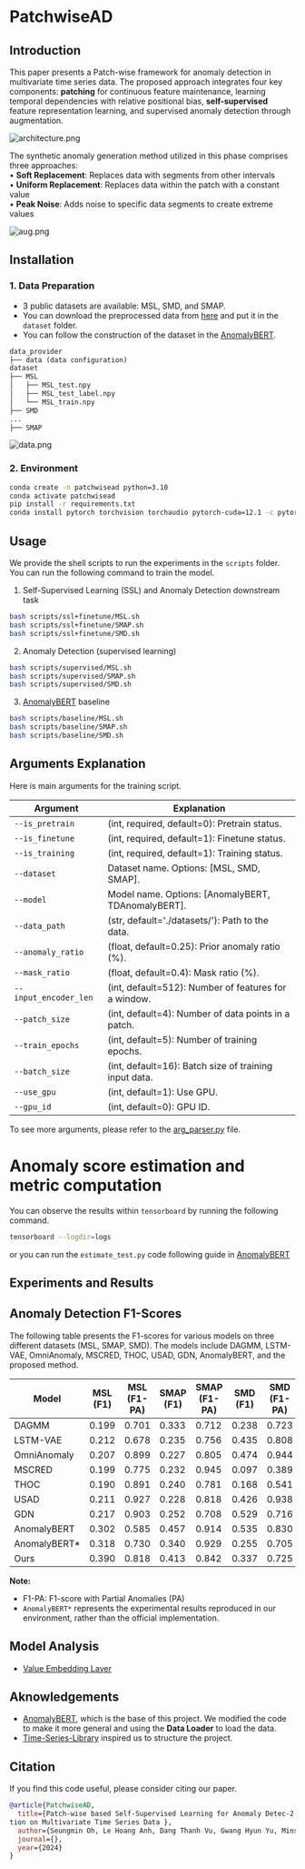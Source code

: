 # PatchwiseAD
## Introduction
This paper presents a Patch-wise framework for anomaly detection in multivariate time series data. 
The proposed approach integrates four key components: **patching** for continuous feature maintenance, 
learning temporal dependencies with relative positional bias, **self-supervised** feature representation learning, 
and supervised anomaly detection through augmentation.

![architecture.png](images/architecture.png)

The synthetic anomaly generation method utilized in this phase comprises three approaches:   
• **Soft Replacement**: Replaces data with segments from other intervals  
• **Uniform Replacement**: Replaces data within the patch with a constant value  
• **Peak Noise**: Adds noise to specific data segments to create extreme values  

![aug.png](images/aug.png)

## Installation
### 1. Data Preparation
- 3 public datasets are available: MSL, SMD, and SMAP.
- You can download the preprocessed data from [here](https://drive.google.com/drive/folders/1) and put it in the `dataset` folder.
- You can follow the construction of the dataset in the [AnomalyBERT](https://github.com/Jhryu30/AnomalyBERT/blob/main/utils/DATA_PREPARATION.md).

```markdown
data_provider
├── data (data configuration)
dataset
├── MSL
│   ├── MSL_test.npy
│   ├── MSL_test_label.npy
│   └── MSL_train.npy
├── SMD
...
├── SMAP
```

![data.png](images/data.png)

### 2. Environment
```bash
conda create -n patchwisead python=3.10
conda activate patchwisead
pip install -r requirements.txt
conda install pytorch torchvision torchaudio pytorch-cuda=12.1 -c pytorch -c nvidia
```

## Usage
We provide the shell scripts to run the experiments in the `scripts` folder. You can run the following command to train the model.
1. Self-Supervised Learning (SSL) and Anomaly Detection downstream task
```bash
bash scripts/ssl+finetune/MSL.sh
bash scripts/ssl+finetune/SMAP.sh
bash scripts/ssl+finetune/SMD.sh
```
2. Anomaly Detection (supervised learning)
```bash 
bash scripts/supervised/MSL.sh
bash scripts/supervised/SMAP.sh
bash scripts/supervised/SMD.sh
```
3. [AnomalyBERT](https://github.com/Jhryu30/AnomalyBERT) baseline
```bash
bash scripts/baseline/MSL.sh
bash scripts/baseline/SMAP.sh
bash scripts/baseline/SMD.sh
```

## Arguments Explanation
Here is main arguments for the training script.

| Argument              | Explanation                                                                 |
|-----------------------|-----------------------------------------------------------------------------|
| `--is_pretrain`       | (int, required, default=0): Pretrain status.                                |
| `--is_finetune`       | (int, required, default=1): Finetune status.                                |
| `--is_training`       | (int, required, default=1): Training status.                                |
| `--dataset`           | Dataset name. Options: [MSL, SMD, SMAP].                                    |
| `--model`             | Model name. Options: [AnomalyBERT, TDAnomalyBERT]. |
| `--data_path`         | (str, default='./datasets/'): Path to the data.                             |
| `--anomaly_ratio`     | (float, default=0.25): Prior anomaly ratio (%).                             |
| `--mask_ratio`        | (float, default=0.4): Mask ratio (%).                                       |
| `--input_encoder_len` | (int, default=512): Number of features for a window.                        |
| `--patch_size`        | (int, default=4): Number of data points in a patch.                         |
| `--train_epochs`      | (int, default=5): Number of training epochs.                                |
| `--batch_size`        | (int, default=16): Batch size of training input data.                       |
| `--use_gpu`           | (int, default=1): Use GPU.                                                  |
| `--gpu_id`            | (int, default=0): GPU ID.                                                   |


To see more arguments, please refer to the [arg_parser.py](utils/arg_parser.py) file.

# Anomaly score estimation and metric computation
You can observe the results within `tensorboard` by running the following command.
```bash
tensorboard --logdir=logs
```
or you can run the `estimate_test.py` code following guide in [AnomalyBERT](https://github.com/Jhryu30/AnomalyBERT?tab=readme-ov-file#anomaly-score-estimation-and-metric-computation)

## Experiments and Results

## Anomaly Detection F1-Scores

The following table presents the F1-scores for various models on three different datasets (MSL, SMAP, SMD). The models include DAGMM, LSTM-VAE, OmniAnomaly, MSCRED, THOC, USAD, GDN, AnomalyBERT, and the proposed method.

| Model          | MSL (F1) | MSL (F1-PA) | SMAP (F1) | SMAP (F1-PA) | SMD (F1) | SMD (F1-PA) |
|----------------|----------|-------------|-----------|--------------|----------|-------------|
| DAGMM          | 0.199    | 0.701       | 0.333     | 0.712        | 0.238    | 0.723       |
| LSTM-VAE       | 0.212    | 0.678       | 0.235     | 0.756        | 0.435    | 0.808       |
| OmniAnomaly    | 0.207    | 0.899       | 0.227     | 0.805        | 0.474    | 0.944       |
| MSCRED         | 0.199    | 0.775       | 0.232     | 0.945        | 0.097    | 0.389       |
| THOC           | 0.190    | 0.891       | 0.240     | 0.781        | 0.168    | 0.541       |
| USAD           | 0.211    | 0.927       | 0.228     | 0.818        | 0.426    | 0.938       |
| GDN            | 0.217    | 0.903       | 0.252     | 0.708        | 0.529    | 0.716       |
| AnomalyBERT    | 0.302    | 0.585       | 0.457     | 0.914        | 0.535    | 0.830       |
| AnomalyBERT*   | 0.318    | 0.730       | 0.340     | 0.929        | 0.255    | 0.705       |
| Ours           | 0.390    | 0.818       | 0.413     | 0.842        | 0.337    | 0.725       |

**Note:**
- F1-PA: F1-score with Partial Anomalies (PA)
- `AnomalyBERT*` represents the experimental results reproduced in our environment, rather than the official implementation.


## Model Analysis
- [Value Embedding Layer](visualization/compare_performance.ipynb)

## Aknowledgements
- [AnomalyBERT](https://github.com/Jhryu30/AnomalyBERT/tree/main/src), which is the base of this project. We modified the code to make it more general and using the **Data Loader** to load the data.
- [Time-Series-Library](https://github.com/thuml/Time-Series-Library) inspired us to structure the project.

## Citation
If you find this code useful, please consider citing our paper.
```bibtex
@article{PatchwiseAD,
  title={Patch-wise based Self-Supervised Learning for Anomaly Detec-2 
tion on Multivariate Time Series Data },
  author={Seungmin Oh, Le Hoang Anh, Dang Thanh Vu, Gwang Hyun Yu, Minsoo Hanh, Jinsul Kim},
  journal={},
  year={2024}
}
```
